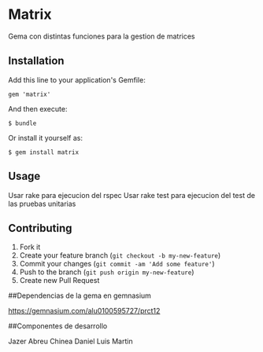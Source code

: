 # Matrix

Gema con distintas funciones para la gestion de matrices

## Installation

Add this line to your application's Gemfile:

    gem 'matrix'

And then execute:

    $ bundle

Or install it yourself as:

    $ gem install matrix

## Usage

Usar rake para ejecucion del rspec
Usar rake test para ejecucion del test de las pruebas unitarias

## Contributing

1. Fork it
2. Create your feature branch (`git checkout -b my-new-feature`)
3. Commit your changes (`git commit -am 'Add some feature'`)
4. Push to the branch (`git push origin my-new-feature`)
5. Create new Pull Request

##Dependencias de la gema en gemnasium

https://gemnasium.com/alu0100595727/prct12

##Componentes de desarrollo

Jazer Abreu Chinea
Daniel Luis Martin